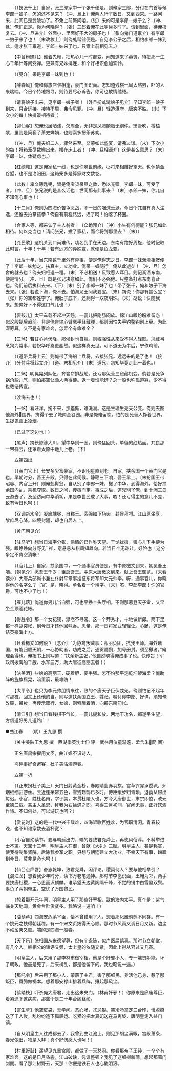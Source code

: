 <!-- { "loadSidebar": true } -->
　　（〔扮张千上〕自家，张三郎家中一个张千便是。则俺家三郎，分付在门首等候李郎一娘子，怎的还不见来？〔冲、旦上〕俺两人行了数日，又到西京。一路问来，此间已是武陵坊了。不免上前厮问咱。〔张〕来的可是李郎一娘子么？〔冲、旦〕俺们正是。你为何晓得？〔张〕三郎着俺在此等候多时了。请到里面，待俺报复去。〔冲、旦进介〕外面小，里面好不大的房子也！〔张向鬼门道禀介〕有李郎一娘子来了也！〔末改妆上〕则俺虬髯翁便是。自见李公子之后，相约李郎一妹到此。适才张千禀道，李郎一妹来了也。只索上前相见去。） 

　　【中吕粉蝶儿】谁着先鞭，把热心儿一时都变。闻知道来了英贤，待把那一生心千年计等闲受禅。更兼有兄妹排连，和个好相识愈加欢忭。 

　　（〔见介〕果是李郎一妹到也！） 

　　【醉春风】俺和你旅店乍相逢，豪门图识面。怎知道残棋一局太熬煎，吓的人来喘喘。今日个特地跟寻，则待要尽心诉告，你可也放情缱绻。 

　　（请将娘子出来，见李郎一娘子者！〔外旦扮虬髯娘子见介〕早知李郎一娘子到来，只合远接。接待不周，弗令见罪。〔冲、旦〕轻造潭府，唐突不胜。〔末〕下次小的每！快排饭相待者。） 

　　【迎仙客】恕俺也居陋浅，欠周全，无非是凤腊麟脂无别件。箫管吹，樽榼献，虽则是简亵了萧史婵娟，也则索多把荼苏劝。 

　　（〔冲、旦〕俺夫妇二人，骤然来至。又蒙如此盛宴，请弗过谦。〔末〕下次小的每！将箱笼尽数搬出来，摆在床上者！〔冲、旦相语介〕这是甚么意思？〔末〕李郎一妹，休疑虑也。） 

　　【红绣鞋】这是俺家私一线，也是你夙世前缘，尽将来相赠好擎天。也休猜金谷墅，也不是洛阳田，这箱笼多是算家财文数卷。 

　　（此数十箱文簿匙钥，皆是俺宝货泉贝之数，悉以充赠。李郎一妹，可受了者。〔冲、旦〕张兄说的是甚么话也！世间那有此事来？〔末〕李郎一妹，你兀自不知俺心事也！） 

　　【十二月】俺则为四海价苦争恶战，不一日的咽沫垂涎。今日个兀自有真人注选，还谁去拍掌揎拳？俺自有前程路远，迟了呵！怕落了杯圈。 

　　（合家人等，都来认了主人翁者！〔众跪拜介〕〔冲〕小生有何德能？张兄如此相待。何以克当也！请问张兄，撇了家私，而今将到那里去？〔末〕） 

　　【尧民歌】这机关到口尚难传，功名到手在天边。东南有路好周旋，他时记取此时言。十年！十年！若有远方的异姓宣，就便是鱼龙变。 

　　（此后十年，当东南数千里外有异事，便是俺得志之日。李郎一妹沥酒相贺便了！李郎一妹勉之。扶真主，立功业。俺带一奴随行。俺从此逝矣！〔冲、旦〕怎舍的就去也？俺夫妇相送一程。〔末〕不必相送！反致惹人耳目。则记沥酒东南，便是情分。〔冲、旦〕既是张兄决意如此，俺们不必强他。只整备打点东南喜音也。俺们前后执料去来。〔下〕〔末〕别了李郎一妹了也！带了张千，俺和娘子下海去来。〔张〕若说下海，俺不去。怕海龙王问我要宝。〔末〕胡说！你那有甚么宝？〔张〕你的宝都姓李了。俺肚子底下，还剩得一双夜明珠。〔末〕胡说！快随我来。想俺好下不得这口气儿也！） 

　　【耍孩儿】太平车载不起冲天怨，一霎儿把刚肠闷软。锦江山眼盼盼难留恋！似这般褪后趋前。非是俺肯输心臂鹰手轻藏弹，都则因怕失手钓鳌钩别上牵。为此深筹算。又不是有家难奔，怎弄个有命难全？ 

　　【三煞】若甘心肯伏降，那侯封也自膻。则崛强性从来受不得人轻贱。况藏弓烹狗为常事，若祝华呼嵩更赧然。似这样真无见。可不道无为牛后，宁作鸡前。 

　　（〔道带兵将上云〕则俺带了海船上兵将，去接张兄。远远来的是了也！〔接介〕〔分付兵将起立介〕〔道、末相见介〕〔末〕道兄，怎知毕竟走此一着也。） 

　　【二煞】明晃晃列队伍，齐崭崭排战船。还亏那兔营三窟藏机变。倘若是死争蜗角些儿气，则怕那空让渔人两得便。退一着谁能辨？总一般也称孤道寡，少不得也敕诰传宣。 

　　（渡海去也！） 

　　【一煞】看汪洋，掬不来，那羞惭，难洗湔。这是生瑜生亮天公变。俺则去图他海外围界，拚得个去了城南金谷园。非是俺难留恋。怕的是死替人挣着世界，生捉鬼画上凌烟。 

　　（已过了这边也！） 

　　【尾声】跨长鲸涉大川，望中华则一圈。则俺猛回头，单留的红热面。兀良那一带祥云，还罩着太原中地儿上卷。〔下〕 

　　△第四出 

　　（〔黄门官上〕长安多少富豪家，不识明星直到老。自家，扶余国一个黄门官是也。早朝时分，吾王升殿。只得在此伺候。静鞭三下响，吾王早上。〔末扮国王带昭容、内官上开〕则俺虬髯翁，自从别了李郎一妹，撇了中华，到得海外。恰好扶余国内乱，乘机夺取。数日之间，传檄而定。事成之后，道兄别了俺，到十洲三岛云游去了。及至访问中华消耗，果是李世民成了大事。咳！还亏得主的意儿不差，致有今日也呵！） 

　　【双调新水令】凝旒端冕，自称王。索强如下场头，封侯拜将。江山原坐享，黎庶尽心降。四境封疆，却也自居人上。 

　　〔黄门朝见介〕 

　　【驻马听】想当日海宇分张，偷情的已作弥天望。干戈扰攘，狠心儿下手便为强。眼睁睁向分野见祥，意悬悬从棋局知趋向。若当日个无谦让，好险也！这分争定不肯空消帐！ 

　　（〔官儿上〕自家，扶余国中，一个通事官员便是。有中原檄文到来，朝见吾王咱。〔朝见介〕愿吾王千岁！臣启吾王。中原大唐檄文到来。献上吾王御览。〔末看读介〕大唐兵部尚书兼左仆射平章事挂征东将军印大元帅李。呀，通事官儿，你晓得他的名字么？〔官〕是，晓得。单名着一个靖字。〔末〕咳，李郎李郎！你的官爵，可也不小了也！） 

　　【雁儿落】俺道你男儿当自强，可也平挣个头厅相。不则那暮登天子堂，又早坐金顶莲花帐。 

　　【得胜令】那一个女裙钗，渌老不寻常。这一个莽秀才，╁地做新郎。两下里都一样胡突帐，到今日才还他回味香。思量，那一日将家业轻轻让。心肠，这是俺结英豪海上方。 

　　（且看檄文如何说？〔念介〕“为协禽叛贼事：高丽负固，抗我王师。海外诸国，有能归顺天朝，一心协助者，功成之后，通贡颁朔，加号册封。须至檄者。”俺理会得也。俺报书上则写道：“扶余新主张，”他自然晓得俺成事了也。快传旨！军政司拨海船千艘、水军三万，助大唐征高丽去者！） 

　　【沽美酒】些娘的高丽王，硬着胆，要争强。怎不怕那平定乾坤架海梁？俺助阵的旌旗摇晃，暗里箭，最难防！ 

　　【太平令】也只为李元帅朋情来往，致的个唐天子臣伏戎羌。俺则怕记不起年时那桩，回文上还他的当。则写道扶余国立王、姓张，嘱付你李郎、好详，须知俺改腔、换妆，再传示雁行、女娘，则索酾着酒，向那东南勾帐。 

　　【清江引】想当日看残棋不气长，一霎儿提和放。两地干功名，都遂平生望，方信道好男儿道路广！


●曲江春　　（明）王九思 撰 

　　（关中美陂王九思 撰　西湖季英沈士伸 评　武林用仪童渐逵、孟含朱冏 阅） 

　　正名唐肃宗擢用文臣，曲江媪不识诗人。 

　　岑评事好奇邀客，杜子美沽酒游春。 

　　△第一折 

　　（〔正末扮杜子美上〕天门日射黄金榜，春殿晴薰赤羽旗。宫草霏霏承委珮，炉烟细细驻游丝。云近蓬莱常五色，雪残鳷鹊已多时。侍臣缓步归青琐，退食从容出每迟。小官，姓杜名甫，字子美，本贯杜陵人也。方今大唐御世，肃宗即位，改元至德二载。蒙主人圣恩，拜我为右拾遗之职。喜得三月初间，官闲无事，正好饮酒作诗。不知何处，可以游玩也呵？） 

　　【赏花时】这的是一代中兴千载难，四海讴歌百姓欢，为官职清闲。青春较晚，也不知谁家数去酒杯宽？ 

　　（小官自幼读书，要与朝廷出力，端的要致君尧舜上，再使风俗淳。不料举进士不第。天宝十三年，明皇主人在御，曾献《大礼》三赋。明皇主人，甚是称赏，使我待制集贤院，后除我参军之职。只想与朝廷建立大功业，不幸天下有事，蹭蹬到今日，莫非是命也呵！） 

　　【仙吕点绛唇】奋志乾坤，致君尧舜，闲评论。稷契何人？要与他相攀引？【混江龙】想着我少年时分，读书万卷笔通神。那时节李邕识面，王翰为邻，两手要扶唐社稷，一心思画汉麒麟。谁承望天边黄阁隔千峰，不觉的镜中白雪盈双鬓。辜负了两朝帝主，空忧了万国黎民。 

　　（想着那开元年间，明皇主人用了那些好宰相，致的海内太平。真个是：紫气临关天地阔，黄金台贮俊贤多。我略说一遍咱！） 

　　【油葫芦】四海安危系宰臣，恰不曾错用了人，想着那凤凰鸦鹊不同群。有一个姚元之扶得朝廷稳。有一个宋文贞拨得天心顺。那时节风雨又调日月又新。边尘不动蛮夷又顺。端的是四海一般春。 

　　【天下乐】张相国从来德望尊，但有个条陈，似卢医扁鹊真。那时节立朝堂，有几个人。韩相公的谏诤又频，太上皇的依随又紧，因此上得从容过又几春。 

　　（明皇主人，后来用了那李林甫做宰相。他是个奸邪小人，专一嫉贤妒能，坏了朝政。他虽是死了，后来祸乱，都是他留下的。我也略说一遍。） 

　　【那吒令】后来用了那小人，蒙蔽了主君，害了那细民，养活他己身，惹了那叛臣，番腾做祸本。想着那安禄山排着兵阵，攘起那风尘。 

　　【鹊踏枝】吓杀俺大唐君，走出这未央门。（林甫奸邪！）你原来是廊庙尊臣，着紧遗下这病疢，那些个是二十年台阁丝纶。 

　　【寄生草】他空皮袋，无学问。恶心肠，忒忌狠。笑冷冷掌定三台印，慢腾腾送了千人俊，乱纷纷造下孤辰运。吃紧的把太真妃送在马嵬坡，唐明皇走入益门镇。 

　　（自从明皇主人往成都去了，我曾到曲江池上。则见那胡尘满眼，宫殿萧条，春光依旧，物是人非！真个好伤感人也呵！） 

　　【村里迓鼓】遥望见九重宫殿，都做了一天愁闷。你看那帝子王孙，一个个有家难奔。这的是日月昏霾，江山破缺，凭谁整顿？我见了这细柳新蒲，想起那蜀门剑閤。看了那江树野云，天那！你便是铁石人也心酸泪滚。 


